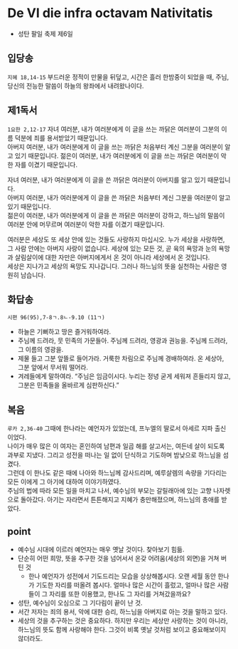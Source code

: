 # De VI die infra octavam Nativitatis

* 성탄 팔일 축제 제6일


## 입당송
`지혜 18,14-15` 부드러운 정적이 만물을 뒤덮고, 시간은 흘러 한밤중이 되었을 때, 주님, 당신의 전능한 말씀이 하늘의 왕좌에서 내려왔나이다.


## 제1독서
`1요한 2,12-17` 
자녀 여러분, 내가 여러분에게 이 글을 쓰는 까닭은 여러분이 그분의 이름 덕분에 죄를 용서받았기 때문입니다.  
아버지 여러분, 내가 여러분에게 이 글을 쓰는 까닭은 처음부터 계신 그분을 여러분이 알고 있기 때문입니다. 젊은이 여러분, 내가 여러분에게 이 글을 쓰는 까닭은 여러분이 악한 자를 이겼기 때문입니다.  

자녀 여러분, 내가 여러분에게 이 글을 쓴 까닭은 여러분이 아버지를 알고 있기 때문입니다.  
아버지 여러분, 내가 여러분에게 이 글을 쓴 까닭은 처음부터 계신 그분을 여러분이 알고 있기 때문입니다.  
젊은이 여러분, 내가 여러분에게 이 글을 쓴 까닭은 여러분이 강하고, 하느님의 말씀이 여러분 안에 머무르며 여러분이 악한 자를 이겼기 때문입니다.  

여러분은 세상도 또 세상 안에 있는 것들도 사랑하지 마십시오. 누가 세상을 사랑하면, 그 사람 안에는 아버지 사랑이 없습니다. 세상에 있는 모든 것, 곧 육의 욕망과 눈의 욕망과 살림살이에 대한 자만은 아버지에게서 온 것이 아니라 세상에서 온 것입니다.  
세상은 지나가고 세상의 욕망도 지나갑니다. 그러나 하느님의 뜻을 실천하는 사람은 영원히 남습니다.


## 화답송
`시편 96(95),7-8ㄱ.8ㄴ-9.10 (11ㄱ)`
- 하늘은 기뻐하고 땅은 즐거워하여라.  
- 주님께 드려라, 뭇 민족의 가문들아. 주님께 드려라, 영광과 권능을. 주님께 드려라, 그 이름의 영광을.
- 제물 들고 그분 앞뜰로 들어가라. 거룩한 차림으로 주님께 경배하여라. 온 세상아, 그분 앞에서 무서워 떨어라.
- 겨레들에게 말하여라. “주님은 임금이시다. 누리는 정녕 굳게 세워져 흔들리지 않고, 그분은 민족들을 올바르게 심판하신다.”

## 복음
`루카 2,36-40` 그때에 한나라는 예언자가 있었는데,  프누엘의 딸로서 아세르 지파 출신이었다.  
나이가 매우 많은 이 여자는 혼인하여 남편과 일곱 해를 살고서는, 여든네 살이 되도록 과부로 지냈다. 그리고 성전을 떠나는 일 없이 단식하고 기도하며 밤낮으로 하느님을 섬겼다.  
그런데 이 한나도 같은 때에 나아와 하느님께 감사드리며,  예루살렘의 속량을 기다리는 모든 이에게 그 아기에 대하여 이야기하였다.  
주님의 법에 따라 모든 일을 마치고 나서,  예수님의 부모는 갈릴래아에 있는 고향 나자렛으로 돌아갔다. 아기는 자라면서 튼튼해지고 지혜가 충만해졌으며, 하느님의 총애를 받았다.

## point
- 예수님 시대에 이르러 예언자는 매우 옛날 것이다. 찾아보기 힘듦.
- 단순히 어떤 희망, 뜻을 추구한 것을 넘어서서 온갖 어려움(세상의 외면)을 거쳐 버틴 것
	- 한나 예언자가 성전에서 기도드리는 모습을 상상해봅시다. 오랜 세월 동안 한나가 기도한 자리를 떠올려 봅시다. 얼마나 많은 시간이 흘렀고, 얼마나 많은 사람들이 그 자리를 또한 이용했고, 한나도 그 자리를 거쳐갔을까요?
- 성탄, 예수님이 오심으로 그 기다림이 끝이 난 것.
- 서간 저자는 죄의 용서, 악에 대한 승리, 하느님을 아버지로 아는 것을 말하고 있다.
- 세상의 것을 추구하는 것은 중요하다. 하지만 우리는 세상만 사랑하는 것이 아니라, 하느님의 뜻도 함께 사랑해야 한다. 그것이 비록 옛날 것처럼 보이고 중요해보이지 않더라도. 